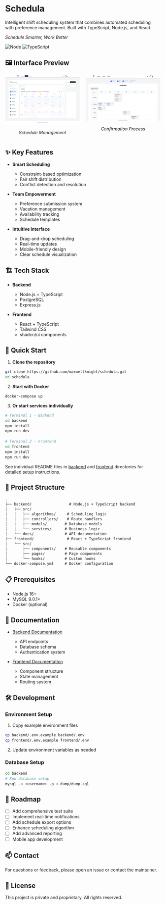 # Schedula

Intelligent shift scheduling system that combines automated scheduling with preference management. Built with TypeScript, Node.js, and React.

*Schedule Smarter, Work Better*

![Node](https://img.shields.io/badge/node-v16+-green.svg)
![TypeScript](https://img.shields.io/badge/typescript-v4.9+-blue.svg)

## 🖼️ Interface Preview

<div align="center">
  <div style="display: flex; justify-content: center; gap: 20px;">
    <div>
      <img src="imgs/schedule-page.png" alt="Schedule Page" width="400"/>
      <p><em>Schedule Management</em></p>
    </div>
    <div>
      <img src="imgs/confirmation-step.png" alt="Confirmation Step" width="400"/>
      <p><em>Confirmation Process</em></p>
    </div>
  </div>
</div>

## ✨ Key Features

- **Smart Scheduling**
  - Constraint-based optimization
  - Fair shift distribution
  - Conflict detection and resolution

- **Team Empowerment**
  - Preference submission system
  - Vacation management
  - Availability tracking
  - Schedule templates

- **Intuitive Interface**
  - Drag-and-drop scheduling
  - Real-time updates
  - Mobile-friendly design
  - Clear schedule visualization

## 🏗️ Tech Stack

- **Backend**
  - Node.js + TypeScript
  - PostgreSQL
  - Express.js
  
- **Frontend**
  - React + TypeScript
  - Tailwind CSS
  - shadcn/ui components

## 🚀 Quick Start

1. **Clone the repository**
```bash
git clone https://github.com/maxwellknight/schedula.git
cd schedula
```

2. **Start with Docker**
```bash
docker-compose up
```

3. **Or start services individually**
```bash
# Terminal 1 - Backend
cd backend
npm install
npm run dev

# Terminal 2 - Frontend
cd frontend
npm install
npm run dev
```

See individual README files in [backend](./backend/README.md) and [frontend](./frontend/README.md) directories for detailed setup instructions.

## 📁 Project Structure

```
.
├── backend/                 # Node.js + TypeScript backend
│   ├── src/
│   │   ├── algorithms/     # Scheduling logic
│   │   ├── controllers/    # Route handlers
│   │   ├── models/        # Database models
│   │   └── services/      # Business logic
│   └── docs/              # API documentation
├── frontend/               # React + TypeScript frontend
│   └── src/
│       ├── components/    # Reusable components
│       ├── pages/         # Page components
│       └── hooks/         # Custom hooks
└── docker-compose.yml     # Docker configuration
```

## 📋 Prerequisites

- Node.js 16+
- MySQL 9.0.1+
- Docker (optional)

## 📖 Documentation

- [Backend Documentation](./backend/README.md)
  - API endpoints
  - Database schema
  - Authentication system
  
- [Frontend Documentation](./frontend/README.md)
  - Component structure
  - State management
  - Routing system

## 🛠️ Development

### Environment Setup
1. Copy example environment files
```bash
cp backend/.env.example backend/.env
cp frontend/.env.example frontend/.env
```

2. Update environment variables as needed

### Database Setup
```bash
cd backend
# Run database setup
mysql -u <username> -p < dump/dump.sql
```

## 📝 Roadmap

- [ ] Add comprehensive test suite
- [ ] Implement real-time notifications
- [ ] Add schedule export options
- [ ] Enhance scheduling algorithm
- [ ] Add advanced reporting
- [ ] Mobile app development

## 📫 Contact

For questions or feedback, please open an issue or contact the maintainer.

## 📜 License

This project is private and proprietary. All rights reserved.
